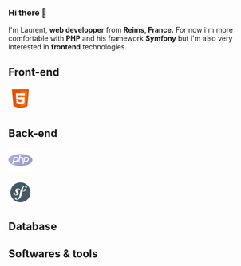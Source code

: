 ### Hi there 👋

I'm Laurent, **web developper** from **Reims, France.** For now i'm more comfortable with **PHP** and his framework **Symfony** but i'm also very interested in **frontend** technologies.

## Front-end
![HTML5](https://github.com/Laurent-Finana/Laurent-Finana/blob/main/img/icons8-html-48.png)

## Back-end
<span>![PHP](https://github.com/Laurent-Finana/Laurent-Finana/blob/main/img/icons8-php-48.png)</span> 

![Symfony](https://github.com/Laurent-Finana/Laurent-Finana/blob/main/img/icons8-symfony-48.png)
## Database
## Softwares & tools
